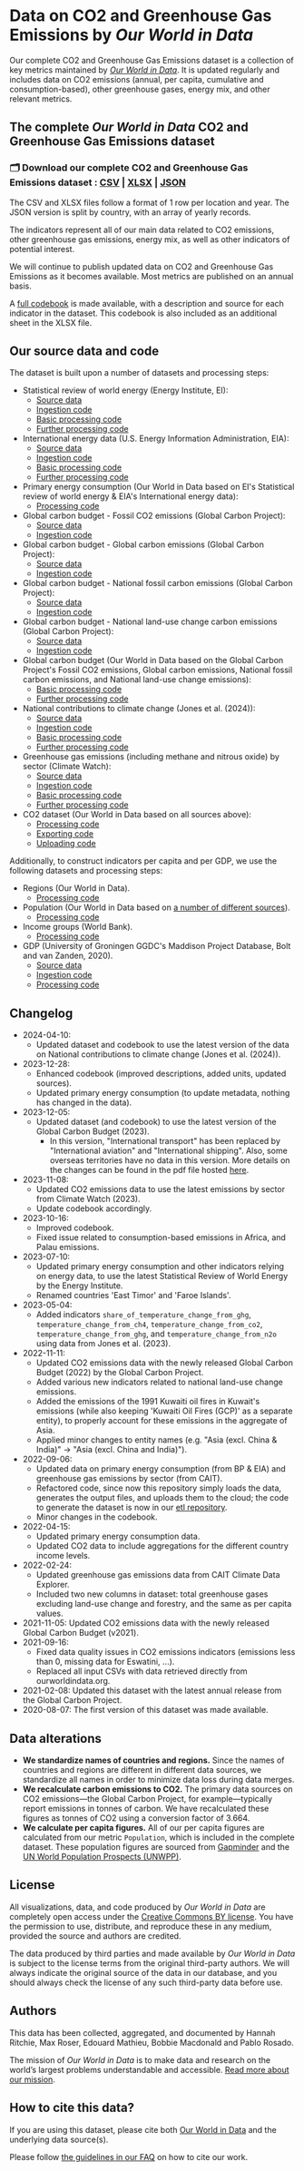 # Data on CO2 and Greenhouse Gas Emissions by *Our World in Data*

Our complete CO2 and Greenhouse Gas Emissions dataset is a collection of key metrics maintained by [*Our World in Data*](https://ourworldindata.org/co2-and-other-greenhouse-gas-emissions). It is updated regularly and includes data on CO2 emissions (annual, per capita, cumulative and consumption-based), other greenhouse gases, energy mix, and other relevant metrics.

## The complete *Our World in Data* CO2 and Greenhouse Gas Emissions dataset

### 🗂️ Download our complete CO2 and Greenhouse Gas Emissions dataset : [CSV](https://nyc3.digitaloceanspaces.com/owid-public/data/co2/owid-co2-data.csv) | [XLSX](https://nyc3.digitaloceanspaces.com/owid-public/data/co2/owid-co2-data.xlsx) | [JSON](https://nyc3.digitaloceanspaces.com/owid-public/data/co2/owid-co2-data.json)

The CSV and XLSX files follow a format of 1 row per location and year. The JSON version is split by country, with an array of yearly records.

The indicators represent all of our main data related to CO2 emissions, other greenhouse gas emissions, energy mix, as well as other indicators of potential interest.

We will continue to publish updated data on CO2 and Greenhouse Gas Emissions as it becomes available. Most metrics are published on an annual basis.

A [full codebook](https://github.com/owid/co2-data/blob/master/owid-co2-codebook.csv) is made available, with a description and source for each indicator in the dataset. This codebook is also included as an additional sheet in the XLSX file.

## Our source data and code

The dataset is built upon a number of datasets and processing steps:

- Statistical review of world energy (Energy Institute, EI):
  - [Source data](https://www.energyinst.org/statistical-review)
  - [Ingestion code](https://github.com/owid/etl/blob/master/snapshots/energy_institute/2023-12-12/statistical_review_of_world_energy.py)
  - [Basic processing code](https://github.com/owid/etl/blob/master/etl/steps/data/meadow/energy_institute/2023-12-12/statistical_review_of_world_energy.py)
  - [Further processing code](https://github.com/owid/etl/blob/master/etl/steps/data/garden/energy_institute/2023-12-12/statistical_review_of_world_energy.py)
- International energy data (U.S. Energy Information Administration, EIA):
  - [Source data](https://www.eia.gov/opendata/bulkfiles.php)
  - [Ingestion code](https://github.com/owid/etl/blob/master/snapshots/eia/2023-12-12/international_energy_data.py)
  - [Basic processing code](https://github.com/owid/etl/blob/master/etl/steps/data/meadow/eia/2023-12-12/energy_consumption.py)
  - [Further processing code](https://github.com/owid/etl/blob/master/etl/steps/data/garden/eia/2023-12-12/energy_consumption.py)
- Primary energy consumption (Our World in Data based on EI's Statistical review of world energy & EIA's International energy data):
  - [Processing code](https://github.com/owid/etl/blob/master/etl/steps/data/garden/energy/2023-12-12/primary_energy_consumption.py)
- Global carbon budget - Fossil CO2 emissions (Global Carbon Project):
  - [Source data](https://zenodo.org/records/10177738)
  - [Ingestion code](https://github.com/owid/etl/blob/master/snapshots/gcp/2023-12-12/global_carbon_budget.py)
- Global carbon budget - Global carbon emissions (Global Carbon Project):
  - [Source data](https://globalcarbonbudgetdata.org/downloads/latest-data/Global_Carbon_Budget_2023v1.0.xlsx)
  - [Ingestion code](https://github.com/owid/etl/blob/master/snapshots/gcp/2023-12-12/global_carbon_budget.py)
- Global carbon budget - National fossil carbon emissions (Global Carbon Project):
  - [Source data](https://globalcarbonbudgetdata.org/downloads/latest-data/National_Fossil_Carbon_Emissions_2023v1.0.xlsx)
  - [Ingestion code](https://github.com/owid/etl/blob/master/snapshots/gcp/2023-12-12/global_carbon_budget.py)
- Global carbon budget - National land-use change carbon emissions (Global Carbon Project):
  - [Source data](https://globalcarbonbudgetdata.org/downloads/latest-data/National_LandUseChange_Carbon_Emissions_2023v1.0.xlsx)
  - [Ingestion code](https://github.com/owid/etl/blob/master/snapshots/gcp/2023-12-12/global_carbon_budget.py)
- Global carbon budget (Our World in Data based on the Global Carbon Project's Fossil CO2 emissions, Global carbon emissions, National fossil carbon emissions, and National land-use change emissions):
  - [Basic processing code](https://github.com/owid/etl/blob/master/etl/steps/data/meadow/gcp/2023-12-12/global_carbon_budget.py)
  - [Further processing code](https://github.com/owid/etl/blob/master/etl/steps/data/garden/gcp/2023-12-12/global_carbon_budget.py)
- National contributions to climate change (Jones et al. (2024)):
  - [Source data](https://zenodo.org/records/7636699/latest)
  - [Ingestion code](https://github.com/owid/etl/blob/master/snapshots/emissions/2024-04-08/national_contributions.py)
  - [Basic processing code](https://github.com/owid/etl/blob/master/etl/steps/data/meadow/emissions/2024-04-08/national_contributions.py)
  - [Further processing code](https://github.com/owid/etl/blob/master/etl/steps/data/garden/emissions/2024-04-08/national_contributions.py)
- Greenhouse gas emissions (including methane and nitrous oxide) by sector (Climate Watch):
  - [Source data](https://www.climatewatchdata.org/ghg-emissions)
  - [Ingestion code](https://github.com/owid/etl/blob/master/snapshots/climate_watch/2023-10-31/emissions_by_sector.py)
  - [Basic processing code](https://github.com/owid/etl/blob/master/etl/steps/data/meadow/climate_watch/2023-10-31/emissions_by_sector.py)
  - [Further processing code](https://github.com/owid/etl/blob/master/etl/steps/data/garden/climate_watch/2023-10-31/emissions_by_sector.py)
- CO2 dataset (Our World in Data based on all sources above):
  - [Processing code](https://github.com/owid/etl/blob/master/etl/steps/data/garden/emissions/latest/owid_co2.py)
  - [Exporting code](https://github.com/owid/co2-data/blob/master/scripts/make_dataset.py)
  - [Uploading code](https://github.com/owid/co2-data/blob/master/scripts/upload_datasets_to_s3.py)

Additionally, to construct indicators per capita and per GDP, we use the following datasets and processing steps:
- Regions (Our World in Data).
  - [Processing code](https://github.com/owid/etl/blob/master/etl/steps/data/garden/regions/2023-01-01/regions.py)
- Population (Our World in Data based on [a number of different sources](https://ourworldindata.org/population-sources)).
  - [Processing code](https://github.com/owid/etl/blob/master/etl/steps/data/garden/demography/2023-03-31/population/__init__.py)
- Income groups (World Bank).
  - [Processing code](https://github.com/owid/etl/blob/master/etl/steps/data/garden/wb/2023-04-30/income_groups.py)
- GDP (University of Groningen GGDC's Maddison Project Database, Bolt and van Zanden, 2020).
  - [Source data](https://www.rug.nl/ggdc/historicaldevelopment/maddison/releases/maddison-project-database-2020)
  - [Ingestion code](https://github.com/owid/etl/blob/master/snapshots/ggdc/2020-10-01/ggdc_maddison.py)
  - [Processing code](https://github.com/owid/etl/blob/master/etl/steps/data/garden/ggdc/2020-10-01/ggdc_maddison.py)

## Changelog

- 2024-04-10:
  - Updated dataset and codebook to use the latest version of the data on National contributions to climate change (Jones et al. (2024)).
- 2023-12-28:
  - Enhanced codebook (improved descriptions, added units, updated sources).
  - Updated primary energy consumption (to update metadata, nothing has changed in the data).
- 2023-12-05:
  - Updated dataset (and codebook) to use the latest version of the Global Carbon Budget (2023).
    - In this version, "International transport" has been replaced by "International aviation" and "International shipping". Also, some overseas territories have no data in this version. More details on the changes can be found in the pdf file hosted [here](https://zenodo.org/records/10177738).
- 2023-11-08:
  - Updated CO2 emissions data to use the latest emissions by sector from Climate Watch (2023).
  - Update codebook accordingly.
- 2023-10-16:
  - Improved codebook.
  - Fixed issue related to consumption-based emissions in Africa, and Palau emissions.
- 2023-07-10:
  - Updated primary energy consumption and other indicators relying on energy data, to use the latest Statistical Review of World Energy by the Energy Institute.
  - Renamed countries 'East Timor' and 'Faroe Islands'.
- 2023-05-04:
  - Added indicators `share_of_temperature_change_from_ghg`, `temperature_change_from_ch4`, `temperature_change_from_co2`, `temperature_change_from_ghg`, and `temperature_change_from_n2o` using data from Jones et al. (2023).
- 2022-11-11:
  - Updated CO2 emissions data with the newly released Global Carbon Budget (2022) by the Global Carbon Project.
  - Added various new indicators related to national land-use change emissions.
  - Added the emissions of the 1991 Kuwaiti oil fires in Kuwait's emissions (while also keeping 'Kuwaiti Oil Fires (GCP)' as a separate entity), to properly account for these emissions in the aggregate of Asia.
  - Applied minor changes to entity names (e.g. "Asia (excl. China & India)" -> "Asia (excl. China and India)").
- 2022-09-06:
  - Updated data on primary energy consumption (from BP & EIA) and greenhouse gas emissions by sector (from CAIT).
  - Refactored code, since now this repository simply loads the data, generates the output files, and uploads them to the cloud; the code to generate the dataset is now in our [etl repository](https://github.com/owid/etl).
  - Minor changes in the codebook.
- 2022-04-15:
  - Updated primary energy consumption data.
  - Updated CO2 data to include aggregations for the different country income levels.
- 2022-02-24:
  - Updated greenhouse gas emissions data from CAIT Climate Data Explorer.
  - Included two new columns in dataset: total greenhouse gases excluding land-use change and forestry, and the same as per capita values.
- 2021-11-05: Updated CO2 emissions data with the newly released Global Carbon Budget (v2021).
- 2021-09-16:
  - Fixed data quality issues in CO2 emissions indicators (emissions less than 0, missing data for Eswatini, ...).
  - Replaced all input CSVs with data retrieved directly from ourworldindata.org.
- 2021-02-08: Updated this dataset with the latest annual release from the Global Carbon Project.
- 2020-08-07: The first version of this dataset was made available.

## Data alterations

- **We standardize names of countries and regions.** Since the names of countries and regions are different in different data sources, we standardize all names in order to minimize data loss during data merges.
- **We recalculate carbon emissions to CO2.** The primary data sources on CO2 emissions—the Global Carbon Project, for example—typically report emissions in tonnes of carbon. We have recalculated these figures as tonnes of CO2 using a conversion factor of 3.664.
- **We calculate per capita figures.** All of our per capita figures are calculated from our metric `Population`, which is included in the complete dataset. These population figures are sourced from [Gapminder](http://gapminder.org) and the [UN World Population Prospects (UNWPP)](https://population.un.org/wpp/).

## License

All visualizations, data, and code produced by _Our World in Data_ are completely open access under the [Creative Commons BY license](https://creativecommons.org/licenses/by/4.0/). You have the permission to use, distribute, and reproduce these in any medium, provided the source and authors are credited.

The data produced by third parties and made available by _Our World in Data_ is subject to the license terms from the original third-party authors. We will always indicate the original source of the data in our database, and you should always check the license of any such third-party data before use.

## Authors

This data has been collected, aggregated, and documented by Hannah Ritchie, Max Roser, Edouard Mathieu, Bobbie Macdonald and Pablo Rosado.

The mission of *Our World in Data* is to make data and research on the world’s largest problems understandable and accessible. [Read more about our mission](https://ourworldindata.org/about).


## How to cite this data?

If you are using this dataset, please cite both [Our World in Data](https://ourworldindata.org/co2-and-greenhouse-gas-emissions#citation) and the underlying data source(s).

Please follow [the guidelines in our FAQ](https://ourworldindata.org/faqs#citing-work-produced-by-third-parties-and-made-available-by-our-world-in-data) on how to cite our work.
